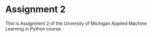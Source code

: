 # Assignment 2
This is Assignment 2 of the Unversity of Michigan Applied Machine Learning in Python course.
